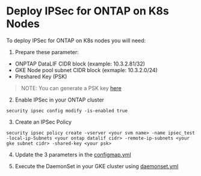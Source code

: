 # Deploy IPSec for ONTAP on K8s Nodes

To deploy IPSec for ONTAP on K8s nodes you will need:
1. Prepare these parameter:
- ONPTAP DataLIF CIDR block (example: 10.3.2.81/32)
- GKE Node pool subnet CIDR block (exmaple: 10.3.2.0/24)
- Preshared Key (PSK)
> NOTE: You can generate a PSK key [here](https://cloud.google.com/network-connectivity/docs/vpn/how-to/generating-pre-shared-key)

2. Enable IPSec in your ONTAP cluster
```
security ipsec config modify -is-enabled true
```
3. Create an IPSec Policy
```
security ipsec policy create -vserver <your svm name> -name ipsec_test -local-ip-Subnets <your ontap datalif cidr> -remote-ip-subnets <your gke subnet cidr> -shared-key <your psk>
```
4. Update the 3 parameters in the [configmap.yml](configmap.yml)

5. Execute the DaemonSet in your GKE cluster using [daemonset.yml](daemonset.yml)